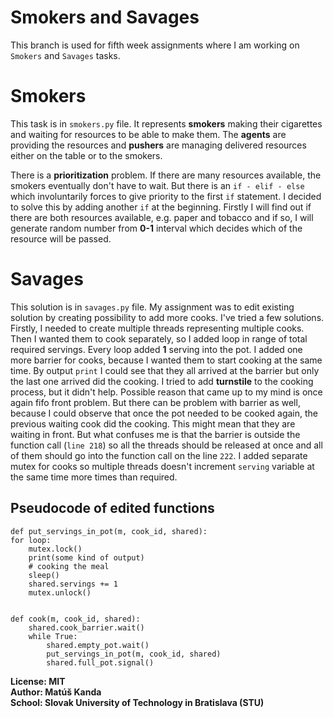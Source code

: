 # Smokers and Savages
This branch is used for fifth week assignments where I am working
on ```Smokers``` and ```Savages``` tasks.

# Smokers
This task is in ```smokers.py``` file. It represents **smokers** 
making their cigarettes and waiting for resources to be able to
make them. The **agents** are providing the resources and **pushers**
are managing delivered resources either on the table or to the smokers.

There is a **prioritization** problem. If there are many resources
available, the smokers eventually don't have to wait. But there
is an ```if - elif - else``` which involuntarily forces to
give priority to the first ```if``` statement. I decided to
solve this by adding another ```if``` at the beginning. Firstly
I will find out if there are both resources available, e.g. paper
and tobacco and if so, I will generate random number from **0-1**
interval which decides which of the resource will be passed.

# Savages
This solution is in ```savages.py``` file. My assignment was
to edit existing solution by creating possibility to add more
cooks. I've tried a few solutions. Firstly, I needed to create
multiple threads representing multiple cooks. Then I wanted them
to cook separately, so I added loop in range of total required
servings. Every loop added **1** serving into the pot. I added
one more barrier for cooks, because I wanted them to start cooking
at the same time. By output ```print``` I could see that they all
arrived at the barrier but only the last one arrived did the cooking.
I tried to add **turnstile** to the cooking process, but it didn't help.
Possible reason that came up to my mind is once again fifo front problem.
But there can be problem with barrier as well, because I could observe
that once the pot needed to be cooked again, the previous waiting cook
did the cooking. This might mean that they are waiting in front.
But what confuses me is that the barrier is outside the function call
(```line 218```) so all the threads should be released at once and
all of them should go into the function call on the line ```222```.
I added separate mutex for cooks so multiple threads doesn't increment
```serving``` variable at the same time more times than required.

## Pseudocode of edited functions
```
def put_servings_in_pot(m, cook_id, shared):
for loop:
    mutex.lock()
    print(some kind of output)
    # cooking the meal
    sleep()
    shared.servings += 1
    mutex.unlock()
    

def cook(m, cook_id, shared):
    shared.cook_barrier.wait()
    while True:
        shared.empty_pot.wait()
        put_servings_in_pot(m, cook_id, shared)
        shared.full_pot.signal()
```

**License: MIT\
Author: Matúš Kanda\
School: Slovak University of Technology in Bratislava (STU)**

